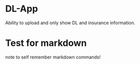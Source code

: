 # DL-App
Ability to upload and only show DL and insurance information.

# Test for markdown
note to self remember markdown commands!
